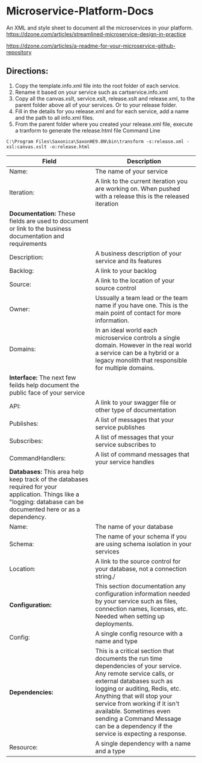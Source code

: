 # Microservice-Platform-Docs
An XML and style sheet to document all the microservices in your platform.
https://dzone.com/articles/streamlined-microservice-design-in-practice

https://dzone.com/articles/a-readme-for-your-microservice-github-repository


## Directions:
1. Copy the template.info.xml file into the root folder of each service.  
2. Rename it based on your service such as cartservice.info.xml
3. Copy all the canvas.xslt, service.xslt, release.xslt and release.xml, to the parent folder above all of your services. Or to your release folder.
4. Fill in the details for you release.xml and for each service, add a name and the path to all info.xml files.
5. From the parent folder where you created your release.xml file, execute a tranform to generate the release.html file
Command Line
```
C:\Program Files\Saxonica\SaxonHE9.8N\bin\transform -s:release.xml -xsl:canvas.xslt -o:release.html
```



| Field  | Description |
| ------------- | ------------- |
|Name:                  |    The name of your service          |
|Iteration:            |    A link to the current iteration you are working on.  When pushed with a release this is the released iteration          |
|**Documentation:**    These fields are used to document or link to the business documentation and requirements          |
|Description:           |    A business description of your service and its features          |
|Backlog:               |   A link to your backlog           |
|Source:                |   A link to the location of your source control           |
|Owner:                 |    Ussually a team lead or the team name if you have one. This is the main point of contact for more information.          |
|Domains:               |   In an ideal world each microservice controls a single domain. However in the real world a service can be a hybrid or a legacy monolith that responsible for multiple domains.           |
| **Interface:**                The next few feilds help document the public face of your service           |
|API:                 |     A link to your swagger file or other type of documentation         |
|Publishes:             |   A list of messages that your service publishes           |
|Subscribes:            |   A list of messages that your service subscribes to           |
|CommandHandlers:       |   A list of command messages that your service handles           |
|**Databases:**             This area help keep track of the databases required for your application. Things like a "logging: database can be documented here or as a dependency.          |
|Name:                  | The name of your database              |
|Schema:                | The name of your schema if you are using schema isolation in your services             |
|Location:              | A link to the source control for your database, not a connection string./             |
|**Configuration:**         | This section documentation any configuration information needed by your service such as files, connection names, licenses, etc. Needed when setting up deployments.             |
|Config:                  | A single config resource with a name and type             |
|**Dependencies:**          | This is a critical section that documents the run time dependencies of your service.  Any remote service calls, or external databases such as logging or auditing, Redis, etc. Anything that will stop your service from working if it isn't available.  Sometimes even sending a Command Message can be a dependency if the service is expecting a response.           |
|Resource:                  | A single dependency with a name and a type              |


